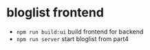 # bloglist frontend

- `npm run build:ui` build frontend for backend
- `npm run server` start bloglist from part4